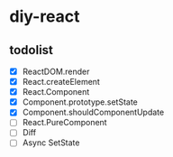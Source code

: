 # diy-react


## todolist

* [x] ReactDOM.render
* [x] React.createElement
* [x] React.Component
* [x] Component.prototype.setState
* [x] Component.shouldComponentUpdate
* [ ] React.PureComponent
* [ ] Diff
* [ ] Async SetState

